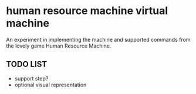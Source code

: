 # human resource machine virtual machine

An experiment in implementing the machine and supported commands from the
lovely game Human Resource Machine.

## TODO LIST

- support step?
- optional visual representation
